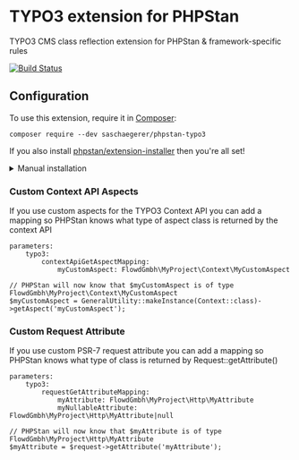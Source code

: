 # TYPO3 extension for PHPStan

TYPO3 CMS class reflection extension for PHPStan &amp; framework-specific rules

[![Build Status](https://travis-ci.org/sascha-egerer/phpstan-typo3.svg?branch=master)](https://travis-ci.org/sascha-egerer/phpstan-typo3)

## Configuration

To use this extension, require it in [Composer](https://getcomposer.org/):

```
composer require --dev saschaegerer/phpstan-typo3
```

If you also install [phpstan/extension-installer](https://github.com/phpstan/extension-installer) then you're all set!

<details>
  <summary>Manual installation</summary>

If you don't want to use `phpstan/extension-installer`, put this into your phpstan.neon config:

```
includes:
    - vendor/saschaegerer/phpstan-typo3/extension.neon
```
</details>

### Custom Context API Aspects

If you use custom aspects for the TYPO3 Context API you can add a mapping so PHPStan knows
what type of aspect class is returned by the context API

```
parameters:
    typo3:
        contextApiGetAspectMapping:
            myCustomAspect: FlowdGmbh\MyProject\Context\MyCustomAspect
```

```
// PHPStan will now know that $myCustomAspect is of type FlowdGmbh\MyProject\Context\MyCustomAspect
$myCustomAspect = GeneralUtility::makeInstance(Context::class)->getAspect('myCustomAspect');
```

### Custom Request Attribute

If you use custom PSR-7 request attribute you can add a mapping so PHPStan knows
what type of class is returned by Request::getAttribute()

```
parameters:
    typo3:
        requestGetAttributeMapping:
            myAttribute: FlowdGmbh\MyProject\Http\MyAttribute
            myNullableAttribute: FlowdGmbh\MyProject\Http\MyAttribute|null
```

```
// PHPStan will now know that $myAttribute is of type FlowdGmbh\MyProject\Http\MyAttribute
$myAttribute = $request->getAttribute('myAttribute');
```
